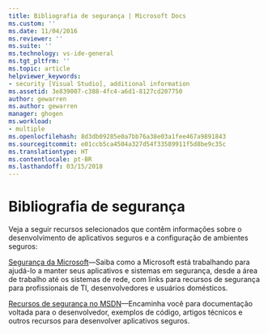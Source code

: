 ```yaml
---
title: Bibliografia de segurança | Microsoft Docs
ms.custom: ''
ms.date: 11/04/2016
ms.reviewer: ''
ms.suite: ''
ms.technology: vs-ide-general
ms.tgt_pltfrm: ''
ms.topic: article
helpviewer_keywords:
- security [Visual Studio], additional information
ms.assetid: 3e839007-c388-4fc4-a6d1-8127cd207750
author: gewarren
ms.author: gewarren
manager: ghogen
ms.workload:
- multiple
ms.openlocfilehash: 8d3db09285e0a7bb76a38e03a1fee467a9891843
ms.sourcegitcommit: e01ccb5ca4504a327d54f33589911f5d8be9c35c
ms.translationtype: HT
ms.contentlocale: pt-BR
ms.lasthandoff: 03/15/2018
---
```

# <a name="security-bibliography"></a>Bibliografia de segurança

Veja a seguir recursos selecionados que contêm informações sobre o desenvolvimento de aplicativos seguros e a configuração de ambientes seguros:

[Segurança da Microsoft](https://www.microsoft.com/security/default.aspx)&mdash;Saiba como a Microsoft está trabalhando para ajudá-lo a manter seus aplicativos e sistemas em segurança, desde a área de trabalho até os sistemas de rede, com links para recursos de segurança para profissionais de TI, desenvolvedores e usuários domésticos.

[Recursos de segurança no MSDN](https://technet.microsoft.com/security/)&mdash;Encaminha você para documentação voltada para o desenvolvedor, exemplos de código, artigos técnicos e outros recursos para desenvolver aplicativos seguros.